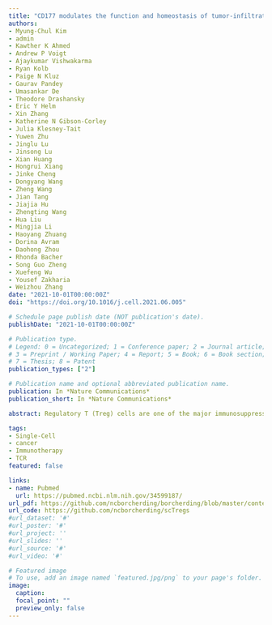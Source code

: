 ```yaml
---
title: "CD177 modulates the function and homeostasis of tumor-infiltrating regulatory T cells"
authors:
- Myung-Chul Kim
- admin
- Kawther K Ahmed
- Andrew P Voigt
- Ajaykumar Vishwakarma
- Ryan Kolb
- Paige N Kluz
- Gaurav Pandey
- Umasankar De
- Theodore Drashansky
- Eric Y Helm
- Xin Zhang
- Katherine N Gibson-Corley
- Julia Klesney-Tait
- Yuwen Zhu
- Jinglu Lu
- Jinsong Lu
- Xian Huang
- Hongrui Xiang
- Jinke Cheng
- Dongyang Wang
- Zheng Wang
- Jian Tang
- Jiajia Hu
- Zhengting Wang
- Hua Liu
- Mingjia Li
- Haoyang Zhuang
- Dorina Avram
- Daohong Zhou
- Rhonda Bacher
- Song Guo Zheng
- Xuefeng Wu
- Yousef Zakharia
- Weizhou Zhang
date: "2021-10-01T00:00:00Z"
doi: "https://doi.org/10.1016/j.cell.2021.06.005"

# Schedule page publish date (NOT publication's date).
publishDate: "2021-10-01T00:00:00Z"

# Publication type.
# Legend: 0 = Uncategorized; 1 = Conference paper; 2 = Journal article;
# 3 = Preprint / Working Paper; 4 = Report; 5 = Book; 6 = Book section;
# 7 = Thesis; 8 = Patent
publication_types: ["2"]

# Publication name and optional abbreviated publication name.
publication: In *Nature Communications*
publication_short: In *Nature Communications*

abstract: Regulatory T (Treg) cells are one of the major immunosuppressive cell types in cancer and a potential target for immunotherapy, but targeting tumor-infiltrating (TI) Treg cells has been challenging. Here, using single-cell RNA sequencing of immune cells from renal clear cell carcinoma (ccRCC) patients, we identify two distinct transcriptional fates for TI Treg cells, Fate-1 and Fate-2. The Fate-1 signature is associated with a poorer prognosis in ccRCC and several other solid cancers. CD177, a cell surface protein normally expressed on neutrophil, is specifically expressed on Fate-1 TI Treg cells in several solid cancer types, but not on other TI or peripheral Treg cells. Mechanistically, blocking CD177 reduces the suppressive activity of Treg cells in vitro, while Treg-specific deletion of Cd177 leads to decreased tumor growth and reduced TI Treg frequency in mice. Our results thus uncover a functional CD177+ TI Treg population that may serve as a target for TI Treg-specific immunotherapy.

tags:
- Single-Cell
- cancer
- Immunotherapy
- TCR
featured: false

links:
- name: Pubmed
  url: https://pubmed.ncbi.nlm.nih.gov/34599187/
url_pdf: https://github.com/ncborcherding/borcherding/blob/master/content/publication/kim2021CD177/kim2021CD177.pdf
url_code: https://github.com/ncborcherding/scTregs
#url_dataset: '#'
#url_poster: '#'
#url_project: ''
#url_slides: ''
#url_source: '#'
#url_video: '#'

# Featured image
# To use, add an image named `featured.jpg/png` to your page's folder. 
image:
  caption: 
  focal_point: ""
  preview_only: false
---
```


